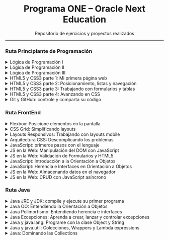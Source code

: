 <h1 align="center">Programa ONE – Oracle Next Education</h1>
<p align="center">Repositorio de ejercicios y proyectos realizados</p>
<hr>
<h3><strong>Ruta Principiante de Programación</strong></h3>
<details>
  <summary>Lógica de Programación I</summary>
  <ol>
    <li><a href="/ruta-principiante-programacion/logica-uno/introduccion-p1.html">Introducción parte I</a></li>
    <li><a href="/ruta-principiante-programacion/logica-uno/introduccion-p2.html">Introducción parte II</a></li>
    <li><a href="/ruta-principiante-programacion/logica-uno/variables.html">Variables</a></li>
    <li><a href="/ruta-principiante-programacion/logica-uno/calculo_consumo.html">Ejercicio: Consumo Combustible</a></li>
    <li><a href="/ruta-principiante-programacion/logica-uno/funciones.html">Funciones</a></li>
    <li><a href="/ruta-principiante-programacion/logica-uno/imc.html">Ejercicio: Calculo IMC</a></li>
  </ol>
</details>
<details>
  <summary>Lógica de Programación II</summary>
  <ol>
    <li><a href="/ruta-principiante-programacion/logica-dos/imc.html">Ejercicio: Calculo IMC</a></li>
    <li><a href="/ruta-principiante-programacion/logica-dos/futbol.html">Ejercicio: Calculo Futbol</a></li>
    <li><a href="/ruta-principiante-programacion/logica-dos/mundial.html">Ejercicio: Mundiales de Futbol</a></li>
    <li><a href="/ruta-principiante-programacion/logica-dos/tablas-multiplicar.html">Ejercicio: Tablas de Multiplicar</a></li>
    <li><a href="/ruta-principiante-programacion/logica-dos/promedio.html">Ejercicio: Promedio</a></li>
    <li><a href="/ruta-principiante-programacion/logica-dos/numeros-pares.html">Ejercicio: Numeros Pares</a></li>
    <li><a href="/ruta-principiante-programacion/logica-dos/juego_adivina.html">Ejercicio: Adivinar Número Simple</a></li>
    <li><a href="/ruta-principiante-programacion/logica-dos/estrella.html">Ejercicio: Figura con Iteraciones</a></li>
    <li><a href="/ruta-principiante-programacion/logica-dos/simulacion-login.html">Ejercicio: Simulación de Login</a></li>
    <li><a href="/ruta-principiante-programacion/logica-dos/juego-secreto3.html">Ejercicio: Adivinar Número</a></li>
  </ol>
</details>
<details>
  <summary>Lógica de Programación III</summary>
  <ol>
    <li><a href="/ruta-principiante-programacion/logica-tres/bandera.html">Ejercicio: Canvas Simple</a></li>
    <li><a href="/ruta-principiante-programacion/logica-tres/creeper.html">Ejercicio: Dibujo Creeper</a></li>
    <li><a href="/ruta-principiante-programacion/logica-tres/escuadra.html">Ejercicio: Dibujo Triangulo</a></li>
    <li><a href="/ruta-principiante-programacion/logica-tres/canvas.html">Ejercicio: Dibujo con Iteraciones</a></li>
    <li><a href="/ruta-principiante-programacion/logica-tres/canvas-circulo.html">Ejercicio: Dibujo Circulos</a></li>
    <li><a href="/ruta-principiante-programacion/logica-tres/grafica-barras.html">Ejercicio: Dibujo Grafica de Barras</a></li>
    <li><a href="/ruta-principiante-programacion/logica-tres/canvas-click.html">Ejercicio: Dibujo con Clic Izquierdo</a></li>
    <li><a href="/ruta-principiante-programacion/logica-tres/canvas-click-2.html">Ejercicio: Dibujo con Click Derecho</a></li>
    <li><a href="/ruta-principiante-programacion/logica-tres/dibujar-automatico.html">Ejercicio: Dibujo Automático</a></li>
    <li><a href="/ruta-principiante-programacion/logica-tres/juego-tiro-blanco.html">Ejercicio: Tiro al Blanco</a></li>
    <li><a href="/ruta-principiante-programacion/logica-tres/dibujar-mouse/index.html">Ejercicio: Dibujo Pincel</a></li>
  </ol>
</details>
<details>
  <summary>HTML5 y CSS3 parte 1: Mi primera página web</summary>
  <ol>
    <li><a href="/ruta-principiante-programacion/html-css-uno/barberia">Web Barbería</a></li>
  </ol>
</details>
<details>
  <summary>HTML5 y CSS3 parte 2: Posicionamiento, listas y navegación</summary>
  <ol>
    <li><a href="/ruta-principiante-programacion/html-css-dos/barberia">Web Barbería</a></li>
  </ol>
</details>
<details>
  <summary>HTML5 y CSS3 parte 3: Trabajando con formularios y tablas</summary>
  <ol>
    <li><a href="/ruta-principiante-programacion/html-css-tres/barberia">Web Barbería</a></li>
  </ol>
</details>
<details>
  <summary>HTML5 y CSS3 parte 4: Avanzando en CSS</summary>
  <ol>
    <li><a href="/ruta-principiante-programacion/html-css-cuatro/barberia">Web Barbería</a></li>
  </ol>
</details>
<details>
  <summary>Git y GitHub: controle y comparta su código</summary>
  <ol>
    <li><a href="/ruta-principiante-programacion/git-github">Proyecto</a></li>
  </ol>
</details>

<h3><strong>Ruta FrontEnd</strong></h3>
<details>
  <summary>Flexbox: Posicione elementos en la pantalla</summary>
  <ol>
    <li><a href="/ruta-frontend/flexbox">Proyecto</a></li>
  </ol>
</details>
<details>
  <summary>CSS Grid: Simplificando layouts</summary>
  <ol>
    <li><a href="/ruta-frontend/css-grid-layout/alura-store">Proyecto</a></li>
  </ol>
</details>
<details>
  <summary>Layouts Responsivos: Trabajando con layouts mobile</summary>
  <ol>
    <li><a href="/ruta-frontend/layouts-responsive">Proyecto</a></li>
  </ol>
</details>
<details>
  <summary>Arquitectura CSS: Descomplicando los problemas</summary>
  <ol>
    <li><a href="/ruta-frontend/arquitectura-css">Proyecto</a></li>
  </ol>
</details>
<details>
  <summary>JavaScript: primeros pasos con el lenguaje</summary>
  <ol>
    <li><a href="/ruta-frontend/js-primeros-pasos">Ejercicios</a></li>
  </ol>
</details>
<details>
  <summary>JS en la Web: Manipulación del DOM con JavaScript</summary>
  <ol>
    <li><a href="/ruta-frontend/js-dom">Proyecto</a></li>
  </ol>
</details>
<details>
  <summary>JS en la Web: Validación de Formularios y HTML5</summary>
  <ol>
    <li><a href="/ruta-frontend/js-validacion-forms">Proyecto</a></li>
  </ol>
</details>
<details>
  <summary>JavaScript: Introducción a la Orientación a Objetos</summary>
  <ol>
    <li><a href="/ruta-frontend/js-poo">Proyecto</a></li>
  </ol>
</details>
<details>
  <summary>JavaScript: Herencia e Interfaces en Orientación a Objetos</summary>
  <ol>
    <li><a href="/ruta-frontend/js-herencia-interfaces">Proyecto</a></li>
  </ol>
</details>
<details>
  <summary>JS en la Web: Almacenando datos en el navegador</summary>
  <ol>
    <li><a href="/ruta-frontend/js-storage">Proyecto</a></li>
  </ol>
</details>
<details>
  <summary>JS en la Web: CRUD con JavaScript asíncrono</summary>
  <ol>
    <li><a href="/ruta-frontend/js-crud">Proyecto</a></li>
  </ol>
</details>
<h3><strong>Ruta Java</strong></h3>
<details>
  <summary>Java JRE y JDK: compile y ejecute su primer programa</summary>
  <ol>
    <li><a href="/ruta-java/fundamentos">Fundamentos</a></li>
  </ol>
</details>
<details>
  <summary>Java OO: Entendiendo la Orientación a Objetos</summary>
  <ol>
    <li><a href="/ruta-java/POO">Proyecto</a></li>
  </ol>
</details>
<details>
  <summary>Java Polimorfismo: Entendiendo herencia e interfaces</summary>
  <ol>
    <li><a href="/ruta-java/POO-2">Proyecto</a></li>
  </ol>
</details>
<details>
  <summary>Java Excepciones: Aprenda a crear, lanzar y controlar excepciones</summary>
  <ol>
    <li><a href="/ruta-java/excepciones/pila-ejecucion">Proyecto I</a></li>
    <li><a href="/ruta-java/excepciones/bytebank">Proyecto II</a></li>
  </ol>
</details>
<details>
  <summary>Java y java.lang: Programe con la clase Object y String</summary>
  <ol>
    <li><a href="/ruta-java/java-lang/bytebank">Proyecto I</a></li>
    <li><a href="/ruta-java/java-lang/bytebank-libreria">Proyecto II</a></li>
  </ol>
</details>
<details>
  <summary>Java y java.util: Colecciones, Wrappers y Lambda expressions</summary>
  <ol>
    <li><a href="/ruta-java/java-util/bytebank">Proyecto</a></li>
  </ol>
</details>
<details>
  <summary>Java: Dominando las Collections</summary>
  <ol>
    <li><a href="/ruta-java/collections/alura">Proyecto</a></li>
  </ol>
</details>

